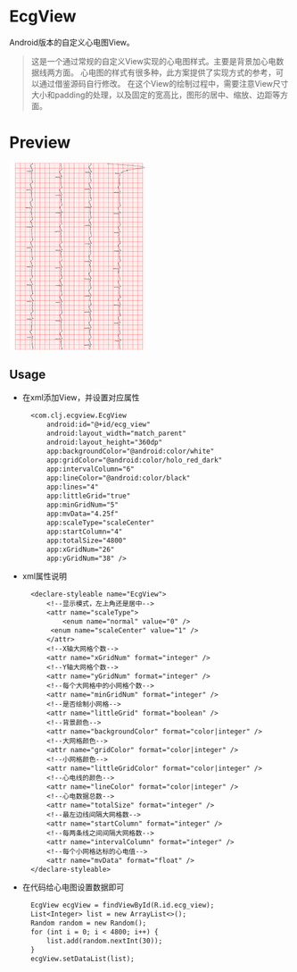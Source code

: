 # EcgView
Android版本的自定义心电图View。

>这是一个通过常规的自定义View实现的心电图样式。主要是背景加心电数据线两方面。
>心电图的样式有很多种，此方案提供了实现方式的参考，可以通过借鉴源码自行修改。
>在这个View的绘制过程中，需要注意View尺寸大小和padding的处理，以及固定的宽高比，图形的居中、缩放、边距等方面。


# Preview
![效果图](https://github.com/Jasonchenlijian/EcgView/raw/master/preview/preview.png) 


## Usage

- 在xml添加View，并设置对应属性

    	<com.clj.ecgview.EcgView
        	android:id="@+id/ecg_view"
        	android:layout_width="match_parent"
        	android:layout_height="360dp"
        	app:backgroundColor="@android:color/white"
        	app:gridColor="@android:color/holo_red_dark"
        	app:intervalColumn="6"
        	app:lineColor="@android:color/black"
        	app:lines="4"
        	app:littleGrid="true"
        	app:minGridNum="5"
        	app:mvData="4.25f"
        	app:scaleType="scaleCenter"
        	app:startColumn="4"
        	app:totalSize="4800"
        	app:xGridNum="26"
        	app:yGridNum="38" />
     

- xml属性说明

    	<declare-styleable name="EcgView">
        	<!--显示模式，左上角还是居中-->
        	<attr name="scaleType">
            	<enum name="normal" value="0" />
           	 <enum name="scaleCenter" value="1" />
        	</attr>
        	<!--X轴大网格个数-->
        	<attr name="xGridNum" format="integer" />
        	<!--Y轴大网格个数-->
        	<attr name="yGridNum" format="integer" />
        	<!--每个大网格中的小网格个数-->
        	<attr name="minGridNum" format="integer" />
        	<!--是否绘制小网格-->
        	<attr name="littleGrid" format="boolean" />
        	<!--背景颜色-->
        	<attr name="backgroundColor" format="color|integer" />
        	<!--大网格颜色-->
        	<attr name="gridColor" format="color|integer" />
        	<!--小网格颜色-->
        	<attr name="littleGridColor" format="color|integer" />
        	<!--心电线的颜色-->
        	<attr name="lineColor" format="color|integer" />
        	<!--心电数据总数-->
        	<attr name="totalSize" format="integer" />
        	<!--最左边线间隔大网格数-->
        	<attr name="startColumn" format="integer" />
        	<!--每两条线之间间隔大网格数-->
        	<attr name="intervalColumn" format="integer" />
        	<!--每个小网格达标的心电值-->
        	<attr name="mvData" format="float" />
    	</declare-styleable>

- 在代码给心电图设置数据即可

		EcgView ecgView = findViewById(R.id.ecg_view);
        List<Integer> list = new ArrayList<>();
        Random random = new Random();
        for (int i = 0; i < 4800; i++) {
            list.add(random.nextInt(30));
        }
        ecgView.setDataList(list);
 
	 


